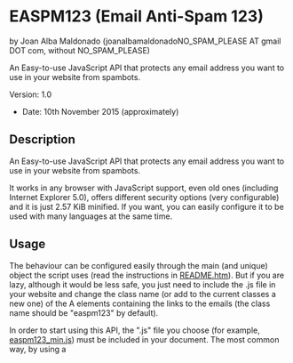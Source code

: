 EASPM123 (Email Anti-Spam 123) 
============================== 
by Joan Alba Maldonado (joanalbamaldonadoNO_SPAM_PLEASE AT gmail DOT com, without NO_SPAM_PLEASE)

An Easy-to-use JavaScript API that protects any email address you want to use in your website from spambots.

Version: 1.0 
- Date: 10th November 2015 (approximately)


## Description

An Easy-to-use JavaScript API that protects any email address you want to use in your website from spambots.

It works in any browser with JavaScript support, even old ones (including Internet Explorer 5.0), offers different security options (very configurable) and it is just 2.57 KiB minified. If you want, you can easily configure it to be used with many languages at the same time.


## Usage

The behaviour can be configured easily through the main (and unique) object the script uses (read the instructions in [README.htm](README.html)). But if you are lazy, although it would be less safe, you just need to include the .js file in your website and change the class name (or add to the current classes a new one) of the A elements containing the links to the emails (the class name should be "easpm123" by default).

In order to start using this API, the ".js" file you choose (for example, [easpm123_min.js](easpm123_min.js)) must be included in your document. The most common way, by using a **<SCRIPT>** tag:
	```
	<script src="easpm123_min.js" type="text/javascript" language="javascript"></script>
	```

If we decide to use the main (and unique) object (recommended for improving safety), this is how it looks like:

```javascript
	EASPM123
	(
		autoLoad:boolean, //Auto-load when the document is ready. Default is true.
		//Note: Next values can be set to null for default or use [] if you don't want any:
		linkClasses:strings_array, //Classes used by A tags. Default is ["easpm123"].
		withoutNoSpamLabelClasses:strings_array, //Classes used by without-no-spam label tags. Default is ["easpm123_label"].
		linkIDs:strings_array, //IDs used by A tags. Default is ["easpm123"].
		withoutNoSpamLabelIDs:strings_array, //IDs used by without-no-spam label tags. Default is ["easpm123_label"].
		textsToClear:strings_array, //Texts to be cleared (case sensitive). Default is ["NO_SPAM_WELCOME"]
		atSymbolAliases:strings_array, //Texts that will be replaced by AT (@) symbol. Default is ["{*AT_HERE*}"].
		eventNames:strings_array //Events that will fire the script (leave it empty to do it automatically without events). Default is ["mouseover", "click", "touchstart"].
	);
```	

The parameters accepted are the following ones:

| Parameter					| Description   | Default value | Mandatory? |
| --------------------------| ------------- | ------------- | ---------- |
| autoLoad					| Content Cell  |               | No         |
| linkClasses				| Content Cell  |               | No         |
| withoutNoSpamLabelClasses	| Content Cell  |               | No         |
| linkIDs					| Content Cell	|               | No         |
| withoutNoSpamLabelIDs		| Content Cell  |               | No         |
| textsToClear				| Content Cell  |               | No         |
| atSymbolAliases			| Content Cell  |               | No         |
| eventNames				| Content Cell  |               | No         |

Note that, except for the first parameter (**autoLoad**), all the rest of parameter can accept the **null** value if we want to use the default value or can also accept the **[]** value in the case that we do not want any value at all.

	
### Example 1 - Easiest way (not so safe), with just HTML: 

This way, any **<a>** tag whose **id** or **class** property is **easpm123**, will be affected. The default text to remove from the email will be "NO_SPAM_WELCOME" and the "{*AT_HERE*}" will be replaced by the at (@) symbol.

The text inside of the elements whose **id** or **class** property is **easpm123_label** will be removed automatically when the page loads.

The real email address will be shown when the user is over or click or taps the email link (the **<a>** tag described above).


#### HTML:
```html
	<a id="easpm123" href="mailto:email{*AT_HERE*}NO_SPAM_WELCOMEexample.com">email{*AT_HERE*}<del style="text-decoration:line-through;"><s>NO_SPAM_WELCOME</s></del>example.com</a>
	<span id="easpm123_label">(without NO_SPAM_WELCOME)</span>
	(PUT THE MOUSE CURSOR OVER THE EMAILS OR CLICK/TAP THEM!)
```


### Example 2 - Very easy way (safer), with HTML and a bit of JavaScript:

#### HTML:

		

	


## Final comments

Following the instructions and some guidelines (included inside the package), the email addresses should be human-understandable even when JavaScript is disabled.

If you are tired of being spammed, you should try this little script (with an email address which spambots don't know yet!).


## License

Forbidden to use without keeping the author's name and copyright clauses. For non-commercial purposes only (unless you contact me and pay for a license).